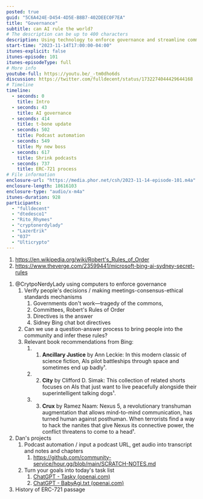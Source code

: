 ```yaml
---
posted: true
guid: "5C6A424E-D454-4D5E-B8B7-402DEEC0F7EA"
title: "Governance"
subtitle: can AI rule the world?
# The description can be up to 400 characters
description: Using technology to enforce governance and streamline community engagement. Addressing the gap between AI capabilities and ethical governance through structured rules and directives. Exploring AI in literature for insightful perspectives on this symbiosis. Automating podcast content processing and task management using AI tools. Reflecting on the development and implementation of ERC-721.
start-time: "2023-11-14T17:00:00-04:00"
itunes-explicit: false
itunes-episode: 101
itunes-episodeType: full
# More info
youtube-full: https://youtu.be/_-tm0dho6ds
discussion: https://twitter.com/fulldecent/status/1732274044429644168
# Timeline
timeline:
  - seconds: 0
    title: Intro
  - seconds: 43
    title: AI governance
  - seconds: 414
    title: t-bone update
  - seconds: 502
    title: Podcast automation
  - seconds: 549
    title: My new boss
  - seconds: 617
    title: Shrink podcasts
  - seconds: 737
    title: ERC-721 process
# File information
enclosure-url: "https://media.phor.net/csh/2023-11-14-episode-101.m4a"
enclosure-length: 18616103
enclosure-type: "audio/x-m4a"
itunes-duration: 928
participants:
  - "fulldecent"
  - "dtedesco1"
  - "Rito_Rhymes"
  - "cryptonerdylady"
  - "LazerErik"
  - "037"
  - "Ulticrypto"
---
```


1. https://en.wikipedia.org/wiki/Robert's_Rules_of_Order 
2. https://www.theverge.com/23599441/microsoft-bing-ai-sydney-secret-rules 

<!--end of quick notes-->

1. @CrytpoNerdyLady using computers to enforce governance
   1. Verify people's decisions / making meetings-consensus-ethical standards mechanisms
      1. Governments don't work—tragedy of the commons,
      2. Committees, Robert's Rules of Order
      3. Directives is the answer
      4. Sidney Bing chat bot directives
   2. Can we use a question-answer process to bring people into the community and infer these rules?
   3. Relevant book recommendations from Bing:
      1. 1. **Ancillary Justice** by Ann Leckie: In this modern classic of science fiction, AIs pilot battleships through space and sometimes end up badly¹.
      2. 2. **City** by Clifford D. Simak: This collection of related shorts focuses on AIs that just want to live peacefully alongside their superintelligent talking dogs¹.
      3. 3. **Crux** by Ramez Naam: Nexus 5, a revolutionary transhuman augmentation that allows mind-to-mind communication, has turned human against posthuman. When terrorists find a way to hack the nanites that give Nexus its connective power, the conflict threatens to come to a head¹.
2. Dan's projects
   1. Podcast automation / input a podcast URL, get audio into transcript and notes and chapters
      1. https://github.com/community-service/hour.gg/blob/main/SCRATCH-NOTES.md 
   2. Turn your goals into today's task list
      1. [ChatGPT - Tasky (openai.com)](https://chat.openai.com/g/g-P7yzux39t-tasky)
      2. [ChatGPT - BabyAgi.txt (openai.com)](https://chat.openai.com/g/g-lzbeEOr9Y-babyagi-txt)
3. History of ERC-721 passage